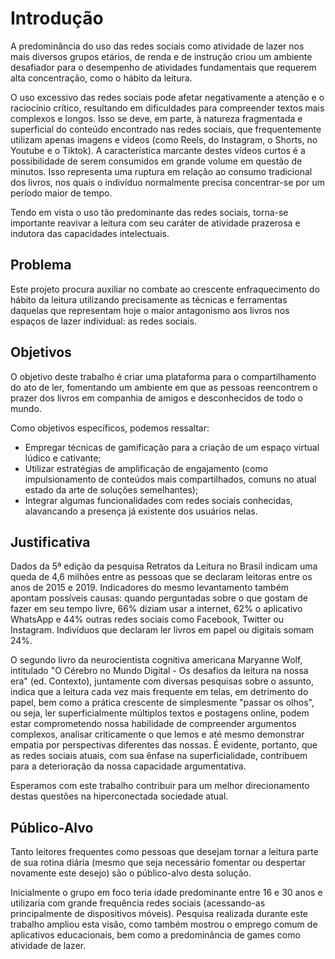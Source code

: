 # Introdução

A predominância do uso das redes sociais como atividade de lazer nos mais diversos grupos etários, de renda e de instrução criou um ambiente desafiador para o desempenho de atividades fundamentais que requerem alta concentração, como o hábito da leitura.  

O uso excessivo das redes sociais pode afetar negativamente a atenção e o raciocínio crítico, resultando em dificuldades para compreender textos mais complexos e longos. Isso se deve, em parte, à natureza fragmentada e superficial do conteúdo encontrado nas redes sociais, que frequentemente utilizam apenas imagens e vídeos (como Reels, do Instagram, o Shorts, no Youtube e o Tiktok).  A característica marcante destes vídeos curtos é a possibilidade de serem consumidos em grande volume em questão de minutos. Isso representa uma ruptura em relação ao consumo tradicional dos livros, nos quais o indivíduo normalmente precisa concentrar-se por um período maior de tempo. 

Tendo em vista o uso tão predominante das redes sociais, torna-se importante reavivar a leitura com seu caráter de atividade prazerosa e indutora das capacidades intelectuais. 

## Problema

Este projeto procura auxiliar no combate ao crescente enfraquecimento do hábito da leitura utilizando precisamente as técnicas e ferramentas daquelas que representam hoje o maior antagonismo aos livros nos espaços de lazer individual: as redes sociais. 

## Objetivos

O objetivo deste trabalho é criar uma plataforma para o compartilhamento do ato de ler, fomentando um ambiente em que as pessoas reencontrem o prazer dos livros em companhia de amigos e desconhecidos de todo o mundo. 

Como objetivos específicos, podemos ressaltar: 

- Empregar técnicas de gamificação para a criação de um espaço virtual lúdico e cativante;
- Utilizar estratégias de amplificação de engajamento (como impulsionamento de conteúdos mais compartilhados, comuns no atual estado da arte de soluções semelhantes);
- Integrar algumas funcionalidades com redes sociais conhecidas, alavancando a presença já existente dos usuários nelas.


## Justificativa

Dados da 5ª edição da pesquisa Retratos da Leitura no Brasil indicam uma queda de 4,6 milhões entre as pessoas que se declaram leitoras entre os anos de 2015 e 2019. Indicadores do mesmo levantamento também apontam possíveis causas: quando perguntadas sobre o que gostam de fazer em seu tempo livre, 66% diziam usar a internet, 62% o aplicativo WhatsApp e 44% outras redes sociais como Facebook, Twitter ou Instagram. Indivíduos que declaram ler livros em papel ou digitais somam 24%. 

O segundo livro da neurocientista cognitiva americana Maryanne Wolf, intitulado "O Cérebro no Mundo Digital - Os desafios da leitura na nossa era" (ed. Contexto), juntamente com diversas pesquisas sobre o assunto, indica que a leitura cada vez mais frequente em telas, em detrimento do papel, bem como a prática crescente de simplesmente "passar os olhos", ou seja, ler superficialmente múltiplos textos e postagens online, podem estar comprometendo nossa habilidade de compreender argumentos complexos, analisar criticamente o que lemos e até mesmo demonstrar empatia por perspectivas diferentes das nossas. É evidente, portanto, que as redes sociais atuais, com sua ênfase na superficialidade, contribuem para a deterioração da nossa capacidade argumentativa.

Esperamos com este trabalho contribuir para um melhor direcionamento destas questões na hiperconectada sociedade atual.

## Público-Alvo

Tanto leitores frequentes como pessoas que desejam tornar a leitura parte de sua rotina diária (mesmo que seja necessário fomentar ou despertar novamente este desejo) são o público-alvo desta solução.  

Inicialmente o grupo em foco teria idade predominante entre 16 e 30 anos e utilizaria com grande frequência redes sociais (acessando-as principalmente de dispositivos móveis). Pesquisa realizada durante este trabalho ampliou esta visão, como também mostrou o emprego comum de aplicativos educacionais, bem como a predominância de games como atividade de lazer. 

